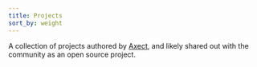 ```yaml
---
title: Projects
sort_by: weight
---
```


A collection of projects authored by [Axect](https://github.com/Axect), and likely shared out with the community as an open source project.
